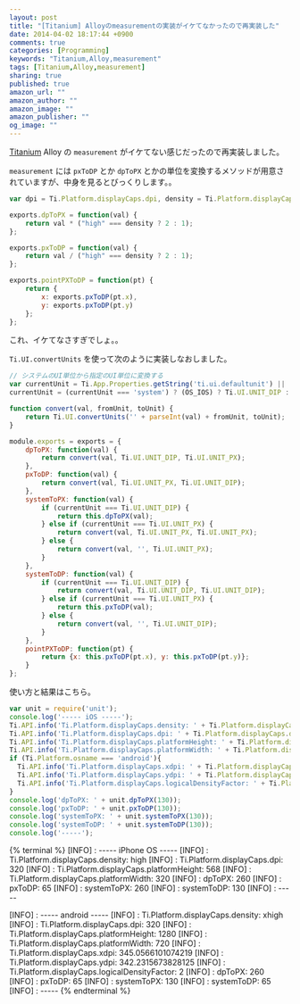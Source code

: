 ```yaml
---
layout: post
title: "[Titanium] Alloyのmeasurementの実装がイケてなかったので再実装した"
date: 2014-04-02 18:17:44 +0900
comments: true
categories: [Programming]
keywords: "Titanium,Alloy,measurement"
tags: [Titanium,Alloy,measurement]
sharing: true
published: true
amazon_url: ""
amazon_author: ""
amazon_image: ""
amazon_publisher: ""
og_image: ""
---
```


[Titanium](http://www.appcelerator.com/titanium/) Alloy の `measurement` がイケてない感じだったので再実装しました。

`measurement` には `pxToDP` とか `dpToPX` とかの単位を変換するメソッドが用意されていますが、中身を見るとびっくりします。。

<!-- more -->

```javascript alloy/measurement.js (alloy 1.3.1)
var dpi = Ti.Platform.displayCaps.dpi, density = Ti.Platform.displayCaps.density;

exports.dpToPX = function(val) {
    return val * ("high" === density ? 2 : 1);
};

exports.pxToDP = function(val) {
    return val / ("high" === density ? 2 : 1);
};

exports.pointPXToDP = function(pt) {
    return {
        x: exports.pxToDP(pt.x),
        y: exports.pxToDP(pt.y)
    };
};
```

これ、イケてなさすぎでしょ。。

`Ti.UI.convertUnits` を使って次のように実装しなおしました。

```javascript lib/unit.js
// システムのUI単位から指定のUI単位に変換する
var currentUnit = Ti.App.Properties.getString('ti.ui.defaultunit') || 'system';
currentUnit = (currentUnit === 'system') ? (OS_IOS) ? Ti.UI.UNIT_DIP : Ti.UI.UNIT_PX : currentUnit;

function convert(val, fromUnit, toUnit) {
    return Ti.UI.convertUnits('' + parseInt(val) + fromUnit, toUnit);
}

module.exports = exports = {
    dpToPX: function(val) {
        return convert(val, Ti.UI.UNIT_DIP, Ti.UI.UNIT_PX);
    },
    pxToDP: function(val) {
        return convert(val, Ti.UI.UNIT_PX, Ti.UI.UNIT_DIP);
    },
    systemToPX: function(val) {
        if (currentUnit === Ti.UI.UNIT_DIP) {
            return this.dpToPX(val);
        } else if (currentUnit === Ti.UI.UNIT_PX) {
            return convert(val, Ti.UI.UNIT_PX, Ti.UI.UNIT_PX);
        } else {
            return convert(val, '', Ti.UI.UNIT_PX);
        }
    },
    systemToDP: function(val) {
        if (currentUnit === Ti.UI.UNIT_DIP) {
            return convert(val, Ti.UI.UNIT_DIP, Ti.UI.UNIT_DIP);
        } else if (currentUnit === Ti.UI.UNIT_PX) {
            return this.pxToDP(val);
        } else {
            return convert(val, '', Ti.UI.UNIT_DIP);
        }
    },
    pointPXToDP: function(pt) {
        return {x: this.pxToDP(pt.x), y: this.pxToDP(pt.y)};
    }
};
```


使い方と結果はこちら。

```javascript sample.js
var unit = require('unit');
console.log('----- iOS -----');
Ti.API.info('Ti.Platform.displayCaps.density: ' + Ti.Platform.displayCaps.density);
Ti.API.info('Ti.Platform.displayCaps.dpi: ' + Ti.Platform.displayCaps.dpi);
Ti.API.info('Ti.Platform.displayCaps.platformHeight: ' + Ti.Platform.displayCaps.platformHeight);
Ti.API.info('Ti.Platform.displayCaps.platformWidth: ' + Ti.Platform.displayCaps.platformWidth);
if (Ti.Platform.osname === 'android'){
  Ti.API.info('Ti.Platform.displayCaps.xdpi: ' + Ti.Platform.displayCaps.xdpi);
  Ti.API.info('Ti.Platform.displayCaps.ydpi: ' + Ti.Platform.displayCaps.ydpi);
  Ti.API.info('Ti.Platform.displayCaps.logicalDensityFactor: ' + Ti.Platform.displayCaps.logicalDensityFactor);
}
console.log('dpToPX: ' + unit.dpToPX(130));
console.log('pxToDP: ' + unit.pxToDP(130));
console.log('systemToPX: ' + unit.systemToPX(130));
console.log('systemToDP: ' + unit.systemToDP(130));
console.log('-----');
```

{% terminal %}
[INFO] :   ----- iPhone OS -----
[INFO] :   Ti.Platform.displayCaps.density: high
[INFO] :   Ti.Platform.displayCaps.dpi: 320
[INFO] :   Ti.Platform.displayCaps.platformHeight: 568
[INFO] :   Ti.Platform.displayCaps.platformWidth: 320
[INFO] :   dpToPX: 260
[INFO] :   pxToDP: 65
[INFO] :   systemToPX: 260
[INFO] :   systemToDP: 130
[INFO] :   -----

[INFO] :   ----- android -----
[INFO] :   Ti.Platform.displayCaps.density: xhigh
[INFO] :   Ti.Platform.displayCaps.dpi: 320
[INFO] :   Ti.Platform.displayCaps.platformHeight: 1280
[INFO] :   Ti.Platform.displayCaps.platformWidth: 720
[INFO] :   Ti.Platform.displayCaps.xdpi: 345.0566101074219
[INFO] :   Ti.Platform.displayCaps.ydpi: 342.2315673828125
[INFO] :   Ti.Platform.displayCaps.logicalDensityFactor: 2
[INFO] :   dpToPX: 260
[INFO] :   pxToDP: 65
[INFO] :   systemToPX: 130
[INFO] :   systemToDP: 65
[INFO] :   -----
{% endterminal %}
